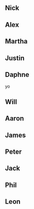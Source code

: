 Nick
--------------------



Alex
--------------------



Martha
--------------------



Justin
--------------------



Daphne
--------------------
yo


Will
--------------------



Aaron
--------------------



James
--------------------



Peter
--------------------



Jack
--------------------



Phil
--------------------



Leon
--------------------

